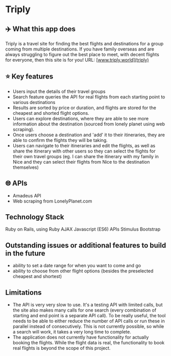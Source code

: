 # Triply
## ✈️ What this app does
Triply is a travel site for finding the best flights and destinations for a group coming from multiple destinations. If you have family overseas and are always struggling to figure out the best place to meet, with decent flights for everyone, then this site is for you! URL: [www.triply.world](triply)


## ⭐ Key features
- Users input the details of their travel groups
- Search feature queries the API for real flights from each starting point to various destinations
- Results are sorted by price or duration, and flights are stored for the cheapest and shorted flight options. 
- Users can explore destinations, where they are able to see more information about the destination (sourced from lonely planet using web scraping). 
- Once users choose a destination and 'add' it to their itineraries, they are able to confirm the flights they will be taking.
- Users can navigate to their itineraries and edit the flights, as well as share the itinerary with other users so they can select the flights for their own travel groups (eg. I can share the itinerary with my family in Nice and they can select their flights from Nice to the destination themselves) 


## 🌐 APIs
- Amadeus API
- Web scraping from LonelyPlanet.com

## Technology Stack
Ruby on Rails, using
Ruby
AJAX
Javascript (ES6)
APIs
Stimulus
Bootstrap

## Outstanding issues or additional features to build in the future
- ability to set a date range for when you want to come and go
- ability to choose from other flight options (besides the preselected cheapest and shortest)

## Limitations
- The API is very very slow to use. It's a testing API with limited calls, but the site also makes many calls for one search (every combination of starting and end point is a separate API call). To be really useful, the tool needs to be able to either reduce the number of API calls or run these in parallel instead of consecutively. This is not currently possible, so while a search will work, it takes a very long time to complete. 
- The application does not currently have functionality for actually booking the flights. While the flight data is real, the functionality to book real flights is beyond the scope of this project. 
